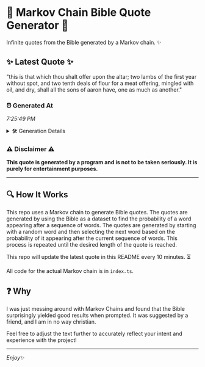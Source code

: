 # 📖 Markov Chain Bible Quote Generator 📖

Infinite quotes from the Bible generated by a Markov chain. ✨

## ✨ Latest Quote ✨
"this is that which thou shalt offer upon the altar; two lambs of the first year without spot, and two tenth deals of flour for a meat offering, mingled with oil, and dry, shall all the sons of aaron have, one as much as another."

### ⏰ Generated At
*7:25:49 PM*

<details>
    <summary>🛠️ Generation Details</summary>
    <p>
        <strong>🌱 Seed:</strong> this<br>
        <strong>🔄 Iterations:</strong> 44<br>
        <strong>📜 Context History:</strong><br>[ this ]: is<br>[ this, is ]: that<br>[ this, is, that ]: which<br>[ this, is, that, which ]: thou<br>[ this, is, that, which, thou ]: shalt<br>[ this, is, that, which, thou, shalt ]: offer<br>[ is, that, which, thou, shalt, offer ]: upon<br>[ that, which, thou, shalt, offer, upon ]: the<br>[ which, thou, shalt, offer, upon, the ]: altar;<br>[ thou, shalt, offer, upon, the, altar; ]: two<br>[ shalt, offer, upon, the, altar;, two ]: lambs<br>[ offer, upon, the, altar;, two, lambs ]: of<br>[ upon, the, altar;, two, lambs, of ]: the<br>[ the, altar;, two, lambs, of, the ]: first<br>[ altar;, two, lambs, of, the, first ]: year<br>[ two, lambs, of, the, first, year ]: without<br>[ lambs, of, the, first, year, without ]: spot,<br>[ of, the, first, year, without, spot, ]: and<br>[ the, first, year, without, spot,, and ]: two<br>[ first, year, without, spot,, and, two ]: tenth<br>[ year, without, spot,, and, two, tenth ]: deals<br>[ without, spot,, and, two, tenth, deals ]: of<br>[ spot,, and, two, tenth, deals, of ]: flour<br>[ and, two, tenth, deals, of, flour ]: for<br>[ two, tenth, deals, of, flour, for ]: a<br>[ tenth, deals, of, flour, for, a ]: meat<br>[ deals, of, flour, for, a, meat ]: offering,<br>[ of, flour, for, a, meat, offering, ]: mingled<br>[ flour, for, a, meat, offering,, mingled ]: with<br>[ for, a, meat, offering,, mingled, with ]: oil,<br>[ a, meat, offering,, mingled, with, oil, ]: and<br>[ meat, offering,, mingled, with, oil,, and ]: dry,<br>[ offering,, mingled, with, oil,, and, dry, ]: shall<br>[ mingled, with, oil,, and, dry,, shall ]: all<br>[ with, oil,, and, dry,, shall, all ]: the<br>[ oil,, and, dry,, shall, all, the ]: sons<br>[ and, dry,, shall, all, the, sons ]: of<br>[ dry,, shall, all, the, sons, of ]: aaron<br>[ shall, all, the, sons, of, aaron ]: have,<br>[ all, the, sons, of, aaron, have, ]: one<br>[ the, sons, of, aaron, have,, one ]: as<br>[ sons, of, aaron, have,, one, as ]: much<br>[ of, aaron, have,, one, as, much ]: as<br>[ aaron, have,, one, as, much, as ]: another.<br>
    </p>
</details>

### ⚠️ Disclaimer ⚠️
**This quote is generated by a program and is not to be taken seriously. It is purely for entertainment purposes.**

---

## 🔍 How It Works

This repo uses a Markov chain to generate Bible quotes. The quotes are generated by using the Bible as a dataset to find the probability of a word appearing after a sequence of words. The quotes are generated by starting with a random word and then selecting the next word based on the probability of it appearing after the current sequence of words. This process is repeated until the desired length of the quote is reached.

This repo will update the latest quote in this README every 10 minutes. ⏳

All code for the actual Markov chain is in `index.ts`.

## ❓ Why

I was just messing around with Markov Chains and found that the Bible surprisingly yielded good results when prompted. 
It was suggested by a friend, and I am in no way christian.

Feel free to adjust the text further to accurately reflect your intent and experience with the project!

---

*Enjoy*✨
